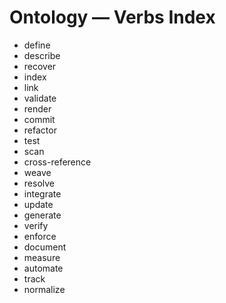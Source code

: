 # Ontology — Verbs Index

- define
- describe
- recover
- index
- link
- validate
- render
- commit
- refactor
- test
- scan
- cross-reference
- weave
- resolve
- integrate
- update
- generate
- verify
- enforce
- document
- measure
- automate
- track
- normalize